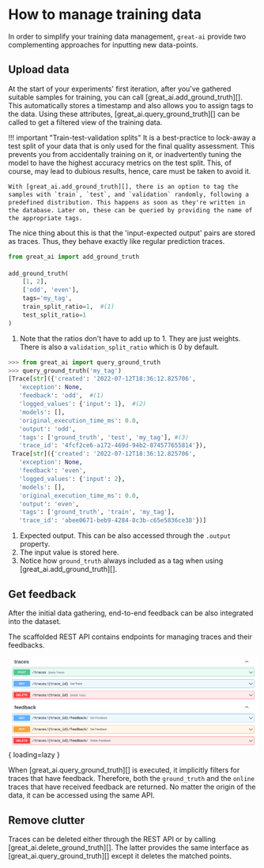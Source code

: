 # How to manage training data

In order to simplify your training data management, `great-ai` provide two complementing approaches for inputting new data-points.

## Upload data

At the start of your experiments' first iteration, after you've gathered suitable samples for training, you can call [great_ai.add_ground_truth][]. This automatically stores a timestamp and also allows you to assign tags to the data. Using these attributes, [great_ai.query_ground_truth][] can be called to get a filtered view of the training data.

!!! important "Train-test-validation splits"
    It is a best-practice to lock-away a test split of your data that is only used for the final quality assessment. This prevents you from accidentally training on it, or inadvertently tuning the model to have the highest accuracy metrics on the test split. This, of course, may lead to dubious results, hence, care must be taken to avoid it.
    
    With [great_ai.add_ground_truth][], there is an option to tag the samples with `train`, `test`, and `validation` randomly, following a predefined distribution. This happens as soon as they're written in the database. Later on, these can be queried by providing the name of the appropriate tags.

The nice thing about this is that the 'input-expected output' pairs are stored as traces. Thus, they behave exactly like regular prediction traces.

```python
from great_ai import add_ground_truth

add_ground_truth(
    [1, 2],
    ['odd', 'even'],
    tags='my_tag',
    train_split_ratio=1,  #(1)
    test_split_ratio=1
)
```

1.  Note that the ratios don't have to add up to 1. They are just weights. There is also a `validation_split_ratio` which is 0 by default.

```python
>>> from great_ai import query_ground_truth
>>> query_ground_truth('my_tag')    
[Trace[str]({'created': '2022-07-12T18:36:12.825706',
   'exception': None,
   'feedback': 'odd',  #(1)
   'logged_values': {'input': 1},  #(2)
   'models': [],
   'original_execution_time_ms': 0.0,
   'output': 'odd',
   'tags': ['ground_truth', 'test', 'my_tag'], #(3) 
   'trace_id': '4fcf2ce6-a172-469d-94b2-874577655814'}),
 Trace[str]({'created': '2022-07-12T18:36:12.825706',
   'exception': None,
   'feedback': 'even',
   'logged_values': {'input': 2},
   'models': [],
   'original_execution_time_ms': 0.0,
   'output': 'even',
   'tags': ['ground_truth', 'train', 'my_tag'],
   'trace_id': 'abee0671-beb9-4284-8c3b-c65e5836ce38'})]
```

1. Expected output. This can be also accessed through the `.output` property.
2. The input value is stored here.
3. Notice how `ground_truth` always included as a tag when using [great_ai.add_ground_truth][]. 

## Get feedback

After the initial data gathering, end-to-end feedback can be also integrated into the dataset. 

The scaffolded REST API contains endpoints for managing traces and their feedbacks.

![screenshot of swagger](/media/feedback.png){ loading=lazy }

When [great_ai.query_ground_truth][] is executed, it implicitly filters for traces that have feedback. Therefore, both the `ground_truth` and the `online` traces that have received feedback are returned. No matter the origin of the data, it can be accessed using the same API.

## Remove clutter

Traces can be deleted either through the REST API or by calling [great_ai.delete_ground_truth][]. The latter provides the same interface as [great_ai.query_ground_truth][] except it deletes the matched points.
